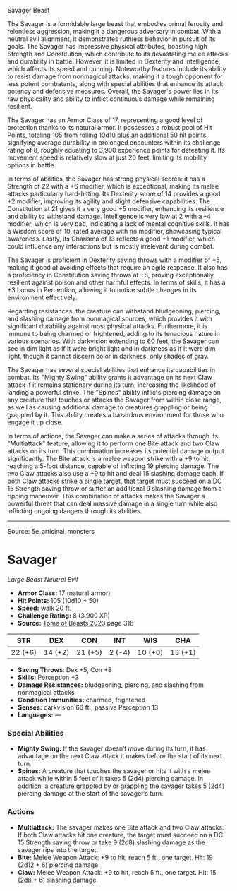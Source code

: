 <MonsterName/>Savager</MonsterName>
<CreatureType/>Beast</CreatureType>

<summary>The Savager is a formidable large beast that embodies primal ferocity and relentless aggression, making it a dangerous adversary in combat. With a neutral evil alignment, it demonstrates ruthless behavior in pursuit of its goals. The Savager has impressive physical attributes, boasting high Strength and Constitution, which contribute to its devastating melee attacks and durability in battle. However, it is limited in Dexterity and Intelligence, which affects its speed and cunning. Noteworthy features include its ability to resist damage from nonmagical attacks, making it a tough opponent for less potent combatants, along with special abilities that enhance its attack potency and defensive measures. Overall, the Savager's power lies in its raw physicality and ability to inflict continuous damage while remaining resilient.</summary>

<detail>

The Savager has an Armor Class of 17, representing a good level of protection thanks to its natural armor. It possesses a robust pool of Hit Points, totaling 105 from rolling 10d10 plus an additional 50 hit points, signifying average durability in prolonged encounters within its challenge rating of 8, roughly equating to 3,900 experience points for defeating it. Its movement speed is relatively slow at just 20 feet, limiting its mobility options in battle.

In terms of abilities, the Savager has strong physical scores: it has a Strength of 22 with a +6 modifier, which is exceptional, making its melee attacks particularly hard-hitting. Its Dexterity score of 14 provides a good +2 modifier, improving its agility and slight defensive capabilities. The Constitution at 21 gives it a very good +5 modifier, enhancing its resilience and ability to withstand damage. Intelligence is very low at 2 with a –4 modifier, which is very bad, indicating a lack of mental cognitive skills. It has a Wisdom score of 10, rated average with no modifier, showcasing typical awareness. Lastly, its Charisma of 13 reflects a good +1 modifier, which could influence any interactions but is mostly irrelevant during combat. 

The Savager is proficient in Dexterity saving throws with a modifier of +5, making it good at avoiding effects that require an agile response. It also has a proficiency in Constitution saving throws at +8, proving exceptionally resilient against poison and other harmful effects. In terms of skills, it has a +3 bonus in Perception, allowing it to notice subtle changes in its environment effectively.

Regarding resistances, the creature can withstand bludgeoning, piercing, and slashing damage from nonmagical sources, which provides it with significant durability against most physical attacks. Furthermore, it is immune to being charmed or frightened, adding to its tenacious nature in various scenarios. With darkvision extending to 60 feet, the Savager can see in dim light as if it were bright light and in darkness as if it were dim light, though it cannot discern color in darkness, only shades of gray.

The Savager has several special abilities that enhance its capabilities in combat. Its "Mighty Swing" ability grants it advantage on its next Claw attack if it remains stationary during its turn, increasing the likelihood of landing a powerful strike. The "Spines" ability inflicts piercing damage on any creature that touches or attacks the Savager from within close range, as well as causing additional damage to creatures grappling or being grappled by it. This ability creates a hazardous environment for those who engage it up close.

In terms of actions, the Savager can make a series of attacks through its "Multiattack" feature, allowing it to perform one Bite attack and two Claw attacks on its turn. This combination increases its potential damage output significantly. The Bite attack is a melee weapon strike with a +9 to hit, reaching a 5-foot distance, capable of inflicting 19 piercing damage. The two Claw attacks also use a +9 to hit and deal 15 slashing damage each. If both Claw attacks strike a single target, that target must succeed on a DC 15 Strength saving throw or suffer an additional 9 slashing damage from a ripping maneuver. This combination of attacks makes the Savager a powerful threat that can deal massive damage in a single turn while also inflicting ongoing dangers through its abilities.</detail>



---

Source: 5e_artisinal_monsters

# Savager

*Large* *Beast* *Neutral Evil*

- **Armor Class:** 17 (natural armor)
- **Hit Points:** 105 (10d10 + 50)
- **Speed:** walk 20 ft.
- **Challenge Rating:** 8 (3,900 XP)
- **Source:** [Tome of Beasts 2023](https://koboldpress.com/kpstore/product/tome-of-beasts-1-2023-edition/) page 318

| STR | DEX | CON | INT | WIS | CHA |
| --- | --- | --- | --- | --- | --- |
| 22 (+6) | 14 (+2) | 21 (+5) | 2 (-4) | 10 (+0) | 13 (+1) |

- **Saving Throws**: Dex +5, Con +8
- **Skills:** Perception +3
- **Damage Resistances:** bludgeoning, piercing, and slashing from nonmagical attacks
- **Condition Immunities:** charmed, frightened
- **Senses:** darkvision 60 ft., passive Perception 13
- **Languages:** —

### Special Abilities

- **Mighty Swing:** If the savager doesn’t move during its turn, it has advantage on the next Claw attack it makes before the start of its next turn.
- **Spines:** A creature that touches the savager or hits it with a melee attack while within 5 feet of it takes 5 (2d4) piercing damage. In addition, a creature grappled by or grappling the savager takes 5 (2d4) piercing damage at the start of the savager’s turn.

### Actions

- **Multiattack:** The savager makes one Bite attack and two Claw attacks. If both Claw attacks hit one creature, the target must succeed on a DC 15 Strength saving throw or take 9 (2d8) slashing damage as the savager rips into the target.
- **Bite:** Melee Weapon Attack: +9 to hit, reach 5 ft., one target. Hit: 19 (2d12 + 6) piercing damage.
- **Claw:** Melee Weapon Attack: +9 to hit, reach 5 ft., one target. Hit: 15 (2d8 + 6) slashing damage.



